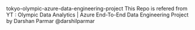 tokyo-olympic-azure-data-engineering-project
This Repo is refered from YT : Olympic Data Analytics | Azure End-To-End Data Engineering Project by Darshan Parmar @darshilparmar

